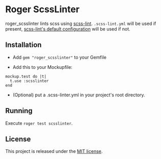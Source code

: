 # Roger ScssLinter
roger_scsslinter lints scss using [scss-lint](https://github.com/causes/scss-lint). ```.scss-lint.yml``` will be used if present, [scss-lint's default configuration](https://github.com/causes/scss-lint/blob/v0.31.0/config/default.yml) will be used if not.

## Installation
* Add ```gem "roger_scsslinter"``` to your Gemfile

* Add this to your Mockupfile:
```
mockup.test do |t|
  t.use :scsslinter
end
```

* (Optional) put a .scss-linter.yml in your project's root directory.

## Running
Execute ```roger test scsslinter```.

## License

This project is released under the [MIT license](LICENSE).